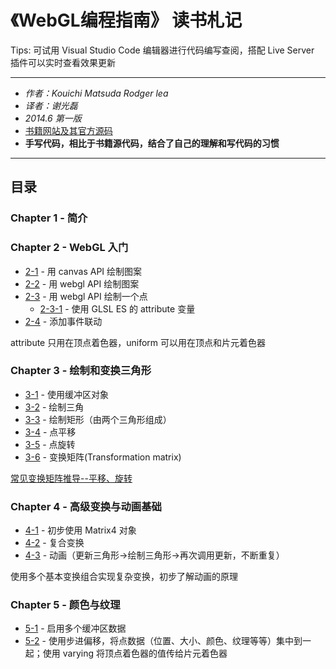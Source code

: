 # 《WebGL编程指南》 读书札记

Tips: 可试用 Visual Studio Code 编辑器进行代码编写查阅，搭配 Live Server 插件可以实时查看效果更新

***
* *作者：Kouichi Matsuda Rodger lea*
* *译者：谢光磊*
* *2014.6 第一版*
* [书籍网站及其官方源码](https://sites.google.com/site/webglbook/)
* **手写代码，相比于书籍源代码，结合了自己的理解和写代码的习惯**
***

## 目录
### Chapter 1 - 简介
### Chapter 2 - WebGL 入门
* [2-1](./02/2-1.js) - 用 canvas API 绘制图案
* [2-2](./02/2-2.js) - 用 webgl API 绘制图案
* [2-3](./02/2-3.js) - 用 webgl API 绘制一个点
  * [2-3-1](./02/2-3-1.js) - 使用 GLSL ES 的 attribute 变量
* [2-4](./02/2-4.js) - 添加事件联动
  
attribute 只用在顶点着色器，uniform 可以用在顶点和片元着色器

### Chapter 3 - 绘制和变换三角形
* [3-1](./03/3-1.js) - 使用缓冲区对象
* [3-2](./03/3-2.js) - 绘制三角
* [3-3](./03/3-3.js) - 绘制矩形（由两个三角形组成）
* [3-4](./03/3-4.js) - 点平移
* [3-5](./03/3-5.js) - 点旋转
* [3-6](./03/3-6.js) - 变换矩阵(Transformation matrix)

[常见变换矩阵推导--平移、旋转](./assets/transformationMatrix.jpg)

### Chapter 4 - 高级变换与动画基础
* [4-1](./04/4-1.js) - 初步使用 Matrix4 对象
* [4-2](./04/4-2.js) - 复合变换
* [4-3](./04/4-3.js) - 动画（更新三角形->绘制三角形->再次调用更新，不断重复）

使用多个基本变换组合实现复杂变换，初步了解动画的原理

### Chapter 5 - 颜色与纹理
* [5-1](05/5-1.js) - 启用多个缓冲区数据
* [5-2](05/5-2.js) - 使用步进偏移，将点数据（位置、大小、颜色、纹理等等）集中到一起；使用 varying 将顶点着色器的值传给片元着色器